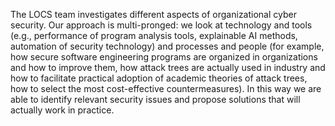 The LOCS team investigates different aspects of organizational cyber security. Our approach is multi-pronged: we look at technology and tools (e.g., performance of program analysis tools, explainable AI methods, automation of security technology) and processes and people (for example, how secure software engineering programs are organized in organizations and how to improve them, how attack trees are actually used in industry and how to facilitate practical adoption of academic theories of attack trees, how to select the most cost-effective countermeasures). In this way we are able to identify relevant security issues and propose solutions that will actually work in practice.
